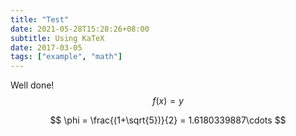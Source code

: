 ```yaml
---
title: "Test"
date: 2021-05-28T15:28:26+08:00
subtitle: Using KaTeX
date: 2017-03-05
tags: ["example", "math"]
---
```


Well done!
$$ f(x) = y$$

$$
\phi = \frac{(1+\sqrt{5})}{2} = 1.6180339887\cdots
$$